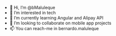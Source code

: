 - 👋 Hi, I’m @bMaluleque
- 👀 I’m interested in tech
- 🌱 I’m currently learning Angular and Alipay API
- 💞️ I’m looking to collaborate on mobile app projects
- 📫 You can reach-me in bernardo.maluleque

<!---
bMaluleque/bMaluleque is a ✨ special ✨ repository because its `README.md` (this file) appears on your GitHub profile.
You can click the Preview link to take a look at your changes.
--->
